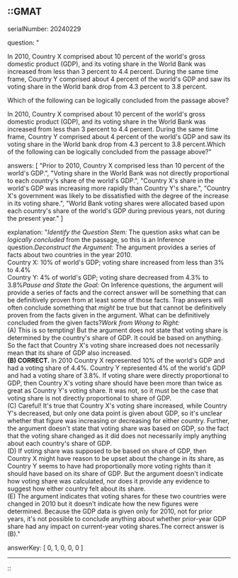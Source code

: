 ::GMAT
---


serialNumber: 20240229

question: "<p>In 2010, Country X comprised about 10 percent of the world's gross domestic product (GDP), and its voting share in the World Bank was increased from less than 3 percent to 4.4 percent. During the same time frame, Country Y comprised about 4 percent of the world's GDP and saw its voting share in the World bank drop from 4.3 percent to 3.8 percent.</p><p>Which of the following can be logically concluded from the passage above?</p>In 2010, Country X comprised about 10 percent of the world's gross domestic product (GDP), and its voting share in the World Bank was increased from less than 3 percent to 4.4 percent. During the same time frame, Country Y comprised about 4 percent of the world's GDP and saw its voting share in the World bank drop from 4.3 percent to 3.8 percent.Which of the following can be logically concluded from the passage above?"

answers: [
  "Prior to 2010, Country X comprised less than 10 percent of the world's GDP.",
  "Voting share in the World Bank was not directly proportional to each country's share of the world's GDP.",
  "Country X's share in the world's GDP was increasing more rapidly than Country Y's share.",
  "Country X's government was likely to be dissatisfied with the degree of the increase in its voting share.",
  "World Bank voting shares were allocated based upon each country's share of the world's GDP during previous years, not during the present year."
]

explanation: "<i>Identify the Question Stem:</i> The question asks what can be <i>logically concluded</i> from the passage, so this is an Inference question.<i>Deconstruct the Argument:</i> The argument provides a series of facts about two countries in the year 2010.<br>Country X: 10% of world's GDP; voting share increased from less than 3% to 4.4%<br>Country Y: 4% of world's GDP; voting share decreased from 4.3% to 3.8%<i>Pause and State the Goal:</i> On Inference questions, the argument will provide a series of facts and the correct answer will be something that can be definitively proven from at least some of those facts. Trap answers will often conclude something that <i>might</i> be true but that cannot be definitively proven from the facts given in the argument. What can be definitively concluded from the given facts?<i>Work from Wrong to Right:</i><br>(A) This is so tempting! But the argument does not state that voting share is determined by the country's share of GDP. It could be based on anything. So the fact that Country X's voting share increased does not necessarily mean that its share of GDP also increased.<br><b>(B) CORRECT.</b> In 2010 Country X represented 10% of the world's GDP and had a voting share of 4.4%. Country Y represented 4% of the world's GDP and had a voting share of 3.8%. If voting share were directly proportional to GDP, then Country X's voting share should have been more than twice as great as Country Y's voting share. It was not, so it must be the case that voting share is not directly proportional to share of GDP.<br>(C) Careful! It's true that Country X's voting share increased, while Country Y's decreased, but only one data point is given about GDP, so it's unclear whether that figure was increasing or decreasing for either country. Further, the argument doesn't state that voting share was based on GDP, so the fact that the voting share changed as it did does not necessarily imply anything about each country's share of GDP.<br>(D) If voting share was supposed to be based on share of GDP, then Country X might have reason to be upset about the change in its share, as Country Y seems to have had proportionally more voting rights than it should have based on its share of GDP. But the argument doesn't indicate how voting share was calculated, nor does it provide any evidence to suggest how either country felt about its share.<br>(E) The argument indicates that voting shares for these two countries were changed in 2010 but it doesn't indicate how the new figures were determined. Because the GDP data is given only for 2010, not for prior years, it's not possible to conclude anything about whether prior-year GDP share had any impact on current-year voting shares.The correct answer is (B)."

answerKey: [
  0, 
  1, 
  0, 
  0, 
  0
]



---
::